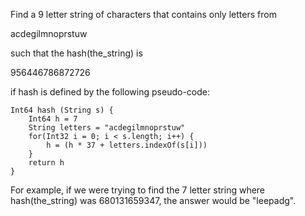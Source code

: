 Find a 9 letter string of characters that contains only letters from

acdegilmnoprstuw

such that the hash(the_string) is

956446786872726

if hash is defined by the following pseudo-code:

```
Int64 hash (String s) {
    Int64 h = 7
    String letters = "acdegilmnoprstuw"
    for(Int32 i = 0; i < s.length; i++) {
        h = (h * 37 + letters.indexOf(s[i]))
    }
    return h
}
```

For example, if we were trying to find the 7 letter string where hash(the_string) was 680131659347, the answer would be "leepadg".